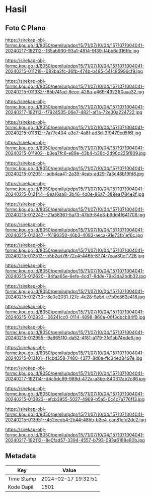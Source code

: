 # Hasil

## Foto C Plano

https://sirekap-obj-formc.kpu.go.id/8050/pemilu/pdpr/15/71/07/10/04/1571071004041-20240217-192112--135ab930-93a1-4814-9f39-f4bb6c316ffe.jpg

https://sirekap-obj-formc.kpu.go.id/8050/pemilu/pdpr/15/71/07/10/04/1571071004041-20240215-011218--082ba2fc-36fb-474b-b485-541c85996cf9.jpg

https://sirekap-obj-formc.kpu.go.id/8050/pemilu/pdpr/15/71/07/10/04/1571071004041-20240215-011332--85b741ad-8ece-428a-a469-4322ff0aaa32.jpg

https://sirekap-obj-formc.kpu.go.id/8050/pemilu/pdpr/15/71/07/10/04/1571071004041-20240217-192113--f7924535-06e7-4821-af1a-72e30a224722.jpg

https://sirekap-obj-formc.kpu.go.id/8050/pemilu/pdpr/15/71/07/10/04/1571071004041-20240215-011812--7a77c404-a3c7-4a8f-ad3d-3f9479cd5f6f.jpg

https://sirekap-obj-formc.kpu.go.id/8050/pemilu/pdpr/15/71/07/10/04/1571071004041-20240215-011902--b3ea7fc6-e89e-43b4-b36c-2d90c225f809.jpg

https://sirekap-obj-formc.kpu.go.id/8050/pemilu/pdpr/15/71/07/10/04/1571071004041-20240215-012051--adb4aa41-2a39-4eab-ad29-7a3c48b19fd8.jpg

https://sirekap-obj-formc.kpu.go.id/8050/pemilu/pdpr/15/71/07/10/04/1571071004041-20240215-012144--9ea16aa8-3b46-4d0e-86a7-389ea1784e2f.jpg

https://sirekap-obj-formc.kpu.go.id/8050/pemilu/pdpr/15/71/07/10/04/1571071004041-20240215-012242--21a58361-5a73-47b9-84e3-b9dd4f641706.jpg

https://sirekap-obj-formc.kpu.go.id/8050/pemilu/pdpr/15/71/07/10/04/1571071004041-20240215-012347--f6190350-46b3-4083-aeca-91e73fb1ef6c.jpg

https://sirekap-obj-formc.kpu.go.id/8050/pemilu/pdpr/15/71/07/10/04/1571071004041-20240215-012512--b5b2ad78-72c4-4465-8774-7eaa30ef1726.jpg

https://sirekap-obj-formc.kpu.go.id/8050/pemilu/pdpr/15/71/07/10/04/1571071004041-20240215-012620--94faa65e-6efe-4cd7-8dde-79e3da2bdb32.jpg

https://sirekap-obj-formc.kpu.go.id/8050/pemilu/pdpr/15/71/07/10/04/1571071004041-20240215-012730--8c0c2031-f27c-4c28-9a5d-e7b0c562c418.jpg

https://sirekap-obj-formc.kpu.go.id/8050/pemilu/pdpr/15/71/07/10/04/1571071004041-20240215-012833--06241cc0-0114-4898-860a-06f3dbcb84f0.jpg

https://sirekap-obj-formc.kpu.go.id/8050/pemilu/pdpr/15/71/07/10/04/1571071004041-20240215-012955--9a865110-da52-4f81-a179-3fd1ab74ede6.jpg

https://sirekap-obj-formc.kpu.go.id/8050/pemilu/pdpr/15/71/07/10/04/1571071004041-20240215-013101--f1cbd358-7480-4377-8d0a-ffc34ed8497e.jpg

https://sirekap-obj-formc.kpu.go.id/8050/pemilu/pdpr/15/71/07/10/04/1571071004041-20240217-192114--d4c5dc69-989d-472a-a3be-840317ab2c86.jpg

https://sirekap-obj-formc.kpu.go.id/8050/pemilu/pdpr/15/71/07/10/04/1571071004041-20240215-013823--efcb3955-5027-4969-b5a5-0c4c7a776f13.jpg

https://sirekap-obj-formc.kpu.go.id/8050/pemilu/pdpr/15/71/07/10/04/1571071004041-20240215-013951--452eedb4-2b44-485b-b3e4-cac81cfd2dc2.jpg

https://sirekap-obj-formc.kpu.go.id/8050/pemilu/pdpr/15/71/07/10/04/1571071004041-20240217-192112--8e0fad57-3394-4557-b793-093a6188e80b.jpg


## Metadata

| Key        | Value               |
| ---------- | ------------------- |
| Time Stamp | 2024-02-17 19:32:51 |
| Kode Dapil | 1501                |



